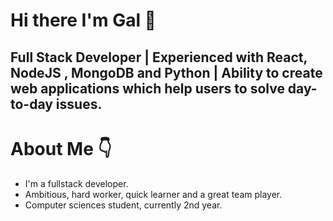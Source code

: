 <h1><b> Hi there I'm Gal 👋</b></h1>

<h2>Full Stack Developer | Experienced with React, NodeJS , MongoDB and Python | Ability to create web applications which help users to solve day-to-day issues.</h2>

<h1>About Me 👇</h1>
<ul>
  <li>I'm a fullstack developer.</li>
  <li>Ambitious, hard worker, quick learner and a great team player.</li>
  <li>Computer sciences student, currently 2nd year.</li>
  
</ul>
